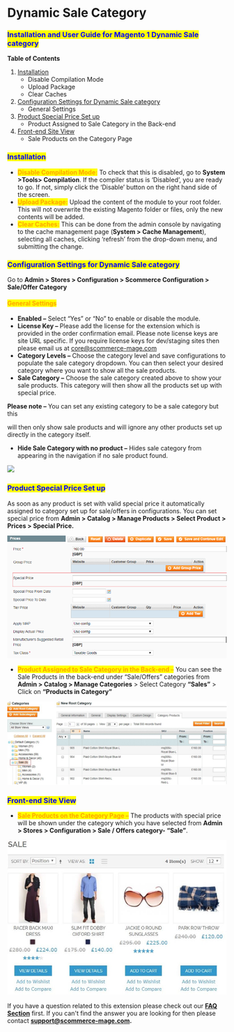 # Dynamic Sale Category

### <mark style="color:blue;">Installation and User Guide for Magento 1 Dynamic Sale category</mark>

**Table of Contents**

1. [Installation ](dynamic-sale-category.md#\_bookmark0)
   * Disable Compilation Mode&#x20;
   * Upload Package&#x20;
   * Clear Caches&#x20;
2. [Configuration Settings for Dynamic Sale category ](dynamic-sale-category.md#\_bookmark4)
   * General Settings&#x20;
3. [Product Special Price Set up ](dynamic-sale-category.md#\_bookmark6)
   * Product Assigned to Sale Category in the Back-end&#x20;
4. [Front-end Site View ](dynamic-sale-category.md#\_bookmark8)
   * Sale Products on the Category Page&#x20;

### <mark style="color:blue;">Installation</mark> <a href="#_bookmark0" id="_bookmark0"></a>

* <mark style="color:orange;">**Disable Compilation Mode:**</mark> To check that this is disabled, go to **System >Tools> Compilation**. If the compiler status is ‘Disabled’, you are ready to go. If not, simply click the ‘Disable’ button on the right hand side of the screen.
* <mark style="color:orange;">**Upload Package:**</mark> Upload the content of the module to your root folder. This will not overwrite the existing Magento folder or files, only the new contents will be added.
* <mark style="color:orange;">**Clear Caches:**</mark> This can be done from the admin console by navigating to the cache management page (**System > Cache Management**), selecting all caches, clicking ‘refresh’ from the drop-down menu, and submitting the change.

### <mark style="color:blue;">Configuration Settings for Dynamic Sale category</mark> <a href="#_bookmark4" id="_bookmark4"></a>

Go to **Admin > Stores > Configuration > Scommerce Configuration > Sale/Offer Category**

#### <mark style="color:orange;">General Settings</mark> <a href="#_bookmark5" id="_bookmark5"></a>

* **Enabled –** Select “Yes” or “No” to enable or disable the module.
* **License Key –** Please add the license for the extension which is provided in the order confirmation email. Please note license keys are site URL specific. If you require license keys for dev/staging sites then please email us at [core@scommerce-mage.com](mailto:core@scommerce-mage.com)
* **Category Levels –** Choose the category level and save configurations to populate the sale category dropdown. You can then select your desired category where you want to show all the sale products.
* **Sale Category –** Choose the sale category created above to show your sale products. This category will then show all the products set up with special price.

**Please note –** You can set any existing category to be a sale category but this

will then only show sale products and will ignore any other products set up directly in the category itself.

* **Hide Sale Category with no product –** Hides sale category from appearing in the navigation if no sale product found.

![](../../.gitbook/assets/m1sale\_general.jpg)

### <mark style="color:blue;">Product Special Price Set up</mark> <a href="#_bookmark6" id="_bookmark6"></a>

As soon as any product is set with valid special price it automatically assigned to category set up for sale/offers in configurations. You can set special price from **Admin > Catalog > Manage Products > Select Product > Prices > Special Price.**

![](<../../.gitbook/assets/2 (55)>)

* <mark style="color:orange;">**Product Assigned to Sale Category in the Back-end –**</mark> You can see the Sale Products in the back-end under “Sale/Offers” categories from **Admin > Catalog > Manage Categories** > Select Category **“Sales”** > Click on **“Products in Category”**

![](<../../.gitbook/assets/3 (87)>)

### <mark style="color:blue;">Front-end Site View</mark> <a href="#_bookmark8" id="_bookmark8"></a>

* <mark style="color:orange;">**Sale Products on the Category Page –**</mark> The products with special price will be shown under the category which you have selected from **Admin > Stores > Configuration > Sale / Offers category- “Sale”**.

![A screenshot of a cell phone  Description automatically generated](<../../.gitbook/assets/4 (77)>)

If you have a question related to this extension please check out our [**FAQ Section**](https://www.scommerce-mage.com/magento-dynamic-sale-category.html#faq) first. If you can't find the answer you are looking for then please contact [**support@scommerce-mage.com**](mailto:core@scommerce-mage.com)**.**
